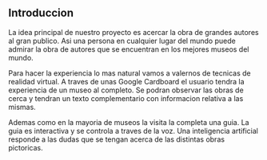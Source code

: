 ## Introduccion

La idea principal de nuestro proyecto es acercar la 
obra de grandes autores al gran publico. Asi una 
persona en cualquier lugar del mundo puede admirar
la obra de autores que se encuentran en los mejores
museos del mundo.

Para hacer la experiencia lo mas natural vamos a valernos
de tecnicas de realidad virtual. A traves de unas
Google Cardboard el usuario tendra la experiencia
de un museo al completo. Se podran observar las obras
de cerca y tendran un texto complementario con 
informacion relativa a las mismas.

Ademas como en la mayoria de museos la visita la
completa una guia. La guia es interactiva y se 
controla a traves de la voz. Una inteligencia
artificial responde a las dudas que se tengan
acerca de las distintas obras pictoricas.

